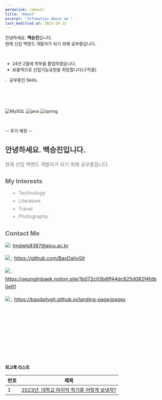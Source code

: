 ```yaml
---
permalink: /about/
title: "About"
excerpt: "Infomation About me "
last_modified_at: 2023-10-12
---
```


안녕하세요. **백승진**입니다.
<br> 
현재 신입 백엔드 개발자가 되기 위해 공부중입니다.   

<br> 


-   24년 2월에 학부를 졸업하였습니다.
-   보충역으로 산업기능요원을 희망합니다(구직중)

<img src="https://raw.githubusercontent.com/Tarikul-Islam-Anik/Animated-Fluent-Emojis/master/Emojis/Hand%20gestures/Eyes.png" alt="Eyes" width="2%" /> 공부중인 Skills.


![MySQL](https://img.shields.io/badge/mysql-%2300f.svg?style=for-the-badge&logo=mysql&logoColor=white) 
![java](https://img.shields.io/badge/Java-ED8B00?style=for-the-badge&logo=openjdk&logoColor=white)  ![spring](https://img.shields.io/badge/Spring-6DB33F?style=for-the-badge&logo=spring&logoColor=white) 

<br>

--  추가 예정 -- 

<div class="about-content">
    <h2>안녕하세요. 백승진입니다.</h2>
    <p>현재 신입 백엔드 개발자가 되기 위해 공부중입니다. </p>
    <h3>My Interests</h3>
    <ul>
        <li>Technology</li>
        <li>Literature</li>
        <li>Travel</li>
        <li>Photography</li>
    </ul>
    <h3>Contact Me</h3>
    <p>
        <img src="https://img.shields.io/badge/이메일-171717?style=flat-square&logo=gmail&logoColor=white"/>:
        <a href="mailto:tmdwls8387@ajou.ac.kr">tmdwls8387@ajou.ac.kr</a>
    </p>
    <p>
        <a href="https://baxdailygit.github.io/">
            <img src="https://img.shields.io/badge/깃허브-171717?style=flat-square&logo=github&logoColor=white"/>
        </a>:
        <a href="https://github.com/BaxDailyGit">https://github.com/BaxDailyGit</a>
    </p>
    <p>
        <a href="https://seungjinbaek.notion.site/1b072c03b8ff44dc825d082f4fdb0e61?pvs=4">
            <img src="https://img.shields.io/badge/Resume-000000?style=flat-square&logo=notion&logoColor=white"/>
        </a>:
        <a href="https://seungjinbaek.notion.site/1b072c03b8ff44dc825d082f4fdb0e61">https://seungjinbaek.notion.site/1b072c03b8ff44dc825d082f4fdb0e61</a>
    </p>
    <p>
        <a href="https://baxdailygit.github.io/landing-page/pages">
            <img src="https://img.shields.io/badge/포트폴리오-171717?style=flat-square&logo=proton&logoColor=white"/>
        </a>:
        <a href="https://baxdailygit.github.io/landing-page/pages">https://baxdailygit.github.io/landing-page/pages</a>
    </p>
</div>

<style>
    .about-content {
        max-width: 600px;
    }
    .about-content h2 {
        color: #333;
        font-size: 24px;
        margin-bottom: 20px;
    }
    .about-content h3 {
        color: #666;
        font-size: 20px;
        margin-top: 30px;
        margin-bottom: 10px;
    }
    .about-content p {
        color: #777;
        font-size: 16px;
        line-height: 1.6;
        margin-bottom: 15px;
    }
    .about-content ul {
        margin-left: 20px;
    }
    .about-content li {
        color: #888;
        font-size: 16px;
        line-height: 1.6;
    }
</style>


<br><br><br><br><br><br><br><br><br><br>



**회고록 리스트**

|번호	  |제목|
|---|---|
|1|[2023년, 대학교 마지막 학기를 어떻게 보낼까?](https://baxdailygit.github.io/retrospect/review_start/)|
